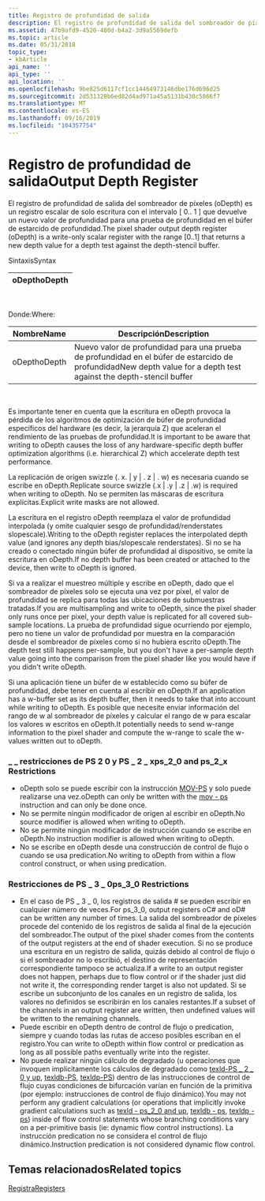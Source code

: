 ```yaml
---
title: Registro de profundidad de salida
description: El registro de profundidad de salida del sombreador de píxeles (oDepth) es un registro escalar de solo escritura con el intervalo \ 0.. 1 \ que devuelve un nuevo valor de profundidad para una prueba de profundidad en el búfer de estarcido de profundidad.
ms.assetid: 47b9afd9-4520-480d-b4a2-3d9a5569defb
ms.topic: article
ms.date: 05/31/2018
topic_type:
- kbArticle
api_name: ''
api_type: ''
api_location: ''
ms.openlocfilehash: 9be825d6117cf1cc14464973146dbe176d696d25
ms.sourcegitcommit: 2d531328b6ed82d4ad971a45a5131b430c5866f7
ms.translationtype: MT
ms.contentlocale: es-ES
ms.lasthandoff: 09/16/2019
ms.locfileid: "104357754"
---
```

# <a name="output-depth-register"></a><span data-ttu-id="b1ecc-103">Registro de profundidad de salida</span><span class="sxs-lookup"><span data-stu-id="b1ecc-103">Output Depth Register</span></span>

<span data-ttu-id="b1ecc-104">El registro de profundidad de salida del sombreador de píxeles (oDepth) es un registro escalar de solo escritura con el intervalo \[ 0.. 1 \] que devuelve un nuevo valor de profundidad para una prueba de profundidad en el búfer de estarcido de profundidad.</span><span class="sxs-lookup"><span data-stu-id="b1ecc-104">The pixel shader output depth register (oDepth) is a write-only scalar register with the range \[0..1\] that returns a new depth value for a depth test against the depth-stencil buffer.</span></span>

<span data-ttu-id="b1ecc-105">Sintaxis</span><span class="sxs-lookup"><span data-stu-id="b1ecc-105">Syntax</span></span>



| <span data-ttu-id="b1ecc-106">oDepth</span><span class="sxs-lookup"><span data-stu-id="b1ecc-106">oDepth</span></span> |
|--------|



 

<span data-ttu-id="b1ecc-107">Donde:</span><span class="sxs-lookup"><span data-stu-id="b1ecc-107">Where:</span></span>



| <span data-ttu-id="b1ecc-108">Nombre</span><span class="sxs-lookup"><span data-stu-id="b1ecc-108">Name</span></span>   | <span data-ttu-id="b1ecc-109">Descripción</span><span class="sxs-lookup"><span data-stu-id="b1ecc-109">Description</span></span>                                                       |
|--------|-------------------------------------------------------------------|
| <span data-ttu-id="b1ecc-110">oDepth</span><span class="sxs-lookup"><span data-stu-id="b1ecc-110">oDepth</span></span> | <span data-ttu-id="b1ecc-111">Nuevo valor de profundidad para una prueba de profundidad en el búfer de estarcido de profundidad</span><span class="sxs-lookup"><span data-stu-id="b1ecc-111">New depth value for a depth test against the depth-stencil buffer</span></span> |



 

<span data-ttu-id="b1ecc-112">Es importante tener en cuenta que la escritura en oDepth provoca la pérdida de los algoritmos de optimización de búfer de profundidad específicos del hardware (es decir, la jerarquía Z) que aceleran el rendimiento de las pruebas de profundidad.</span><span class="sxs-lookup"><span data-stu-id="b1ecc-112">It is important to be aware that writing to oDepth causes the loss of any hardware-specific depth buffer optimization algorithms (i.e. hierarchical Z) which accelerate depth test performance.</span></span>

<span data-ttu-id="b1ecc-113">La replicación de origen swizzle (. x. \| y \| . z \| . w) es necesaria cuando se escribe en oDepth.</span><span class="sxs-lookup"><span data-stu-id="b1ecc-113">Replicate source swizzle (.x \| .y \| .z \| .w) is required when writing to oDepth.</span></span> <span data-ttu-id="b1ecc-114">No se permiten las máscaras de escritura explícitas.</span><span class="sxs-lookup"><span data-stu-id="b1ecc-114">Explicit write masks are not allowed.</span></span>

<span data-ttu-id="b1ecc-115">La escritura en el registro oDepth reemplaza el valor de profundidad interpolada (y omite cualquier sesgo de profundidad/renderstates slopescale).</span><span class="sxs-lookup"><span data-stu-id="b1ecc-115">Writing to the oDepth register replaces the interpolated depth value (and ignores any depth bias/slopescale renderstates).</span></span> <span data-ttu-id="b1ecc-116">Si no se ha creado o conectado ningún búfer de profundidad al dispositivo, se omite la escritura en oDepth.</span><span class="sxs-lookup"><span data-stu-id="b1ecc-116">If no depth buffer has been created or attached to the device, then write to oDepth is ignored.</span></span>

<span data-ttu-id="b1ecc-117">Si va a realizar el muestreo múltiple y escribe en oDepth, dado que el sombreador de píxeles solo se ejecuta una vez por píxel, el valor de profundidad se replica para todas las ubicaciones de submuestras tratadas.</span><span class="sxs-lookup"><span data-stu-id="b1ecc-117">If you are multisampling and write to oDepth, since the pixel shader only runs once per pixel, your depth value is replicated for all covered sub-sample locations.</span></span> <span data-ttu-id="b1ecc-118">La prueba de profundidad sigue ocurriendo por ejemplo, pero no tiene un valor de profundidad por muestra en la comparación desde el sombreador de píxeles como si no hubiera escrito oDepth.</span><span class="sxs-lookup"><span data-stu-id="b1ecc-118">The depth test still happens per-sample, but you don't have a per-sample depth value going into the comparison from the pixel shader like you would have if you didn't write oDepth.</span></span>

<span data-ttu-id="b1ecc-119">Si una aplicación tiene un búfer de w establecido como su búfer de profundidad, debe tener en cuenta al escribir en oDepth.</span><span class="sxs-lookup"><span data-stu-id="b1ecc-119">If an application has a w-buffer set as its depth buffer, then it needs to take that into account while writing to oDepth.</span></span> <span data-ttu-id="b1ecc-120">Es posible que necesite enviar información del rango de w al sombreador de píxeles y calcular el rango de w para escalar los valores w escritos en oDepth.</span><span class="sxs-lookup"><span data-stu-id="b1ecc-120">It potentially needs to send w-range information to the pixel shader and compute the w-range to scale the w-values written out to oDepth.</span></span>

### <a name="ps_2_0-and-ps_2_x-restrictions"></a><span data-ttu-id="b1ecc-121">\_ \_ restricciones de PS 2 0 y PS \_ 2 \_ x</span><span class="sxs-lookup"><span data-stu-id="b1ecc-121">ps\_2\_0 and ps\_2\_x Restrictions</span></span>

-   <span data-ttu-id="b1ecc-122">oDepth solo se puede escribir con la instrucción [MOV-PS](mov---ps.md) y solo puede realizarse una vez.</span><span class="sxs-lookup"><span data-stu-id="b1ecc-122">oDepth can only be written with the [mov - ps](mov---ps.md) instruction and can only be done once.</span></span>
-   <span data-ttu-id="b1ecc-123">No se permite ningún modificador de origen al escribir en oDepth.</span><span class="sxs-lookup"><span data-stu-id="b1ecc-123">No source modifier is allowed when writing to oDepth.</span></span>
-   <span data-ttu-id="b1ecc-124">No se permite ningún modificador de instrucción cuando se escribe en oDepth.</span><span class="sxs-lookup"><span data-stu-id="b1ecc-124">No instruction modifier is allowed when writing to oDepth.</span></span>
-   <span data-ttu-id="b1ecc-125">No se escribe en oDepth desde una construcción de control de flujo o cuando se usa predication.</span><span class="sxs-lookup"><span data-stu-id="b1ecc-125">No writing to oDepth from within a flow control construct, or when using predication.</span></span>

### <a name="ps_3_0-restrictions"></a><span data-ttu-id="b1ecc-126">Restricciones de PS \_ 3 \_ 0</span><span class="sxs-lookup"><span data-stu-id="b1ecc-126">ps\_3\_0 Restrictions</span></span>

-   <span data-ttu-id="b1ecc-127">En el caso de PS \_ 3 \_ 0, los registros de salida \# se pueden escribir en cualquier número de veces.</span><span class="sxs-lookup"><span data-stu-id="b1ecc-127">For ps\_3\_0, output registers oC# and oD\# can be written any number of times.</span></span> <span data-ttu-id="b1ecc-128">La salida del sombreador de píxeles procede del contenido de los registros de salida al final de la ejecución del sombreador.</span><span class="sxs-lookup"><span data-stu-id="b1ecc-128">The output of the pixel shader comes from the contents of the output registers at the end of shader execution.</span></span> <span data-ttu-id="b1ecc-129">Si no se produce una escritura en un registro de salida, quizás debido al control de flujo o si el sombreador no lo escribió, el destino de representación correspondiente tampoco se actualiza.</span><span class="sxs-lookup"><span data-stu-id="b1ecc-129">If a write to an output register does not happen, perhaps due to flow control or if the shader just did not write it, the corresponding render target is also not updated.</span></span> <span data-ttu-id="b1ecc-130">Si se escribe un subconjunto de los canales en un registro de salida, los valores no definidos se escribirán en los canales restantes.</span><span class="sxs-lookup"><span data-stu-id="b1ecc-130">If a subset of the channels in an output register are written, then undefined values will be written to the remaining channels.</span></span>
-   <span data-ttu-id="b1ecc-131">Puede escribir en oDepth dentro de control de flujo o predication, siempre y cuando todas las rutas de acceso posibles escriban en el registro.</span><span class="sxs-lookup"><span data-stu-id="b1ecc-131">You can write to oDepth within flow control or predication as long as all possible paths eventually write into the register.</span></span>
-   <span data-ttu-id="b1ecc-132">No puede realizar ningún cálculo de degradado (u operaciones que invoquen implícitamente los cálculos de degradado como [texld-PS \_ 2 \_ 0 y up](texld---ps-2-0.md), [texldb-PS](texldb---ps.md), [texldp-PS](texldp---ps.md)) dentro de las instrucciones de control de flujo cuyas condiciones de bifurcación varían en función de la primitiva (por ejemplo: instrucciones de control de flujo dinámico).</span><span class="sxs-lookup"><span data-stu-id="b1ecc-132">You may not perform any gradient calculations (or operations that implicitly invoke gradient calculations such as [texld - ps\_2\_0 and up](texld---ps-2-0.md), [texldb - ps](texldb---ps.md), [texldp - ps](texldp---ps.md)) inside of flow control statements whose branching conditions vary on a per-primitive basis (ie: dynamic flow control instructions).</span></span> <span data-ttu-id="b1ecc-133">La instrucción predication no se considera el control de flujo dinámico.</span><span class="sxs-lookup"><span data-stu-id="b1ecc-133">Instruction predication is not considered dynamic flow control.</span></span>

## <a name="related-topics"></a><span data-ttu-id="b1ecc-134">Temas relacionados</span><span class="sxs-lookup"><span data-stu-id="b1ecc-134">Related topics</span></span>

<dl> <dt>

[<span data-ttu-id="b1ecc-135">Registra</span><span class="sxs-lookup"><span data-stu-id="b1ecc-135">Registers</span></span>](dx9-graphics-reference-asm-ps-registers.md)
</dt> </dl>

 

 




